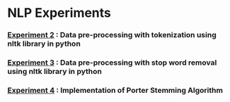 # NLP Experiments 

### [Experiment 2](https://colab.research.google.com/drive/1LsL8O9Ib0DM2RmO8VdnuZ0RhxPb7bccS?usp=sharing) : Data pre-processing with tokenization using nltk library in python

### [Experiment 3](https://colab.research.google.com/drive/1RtAIwnPeajuviq9Xz7mQdGdCxLUIjETA?usp=sharing) : Data pre-processing with stop word removal using nltk library in python

### [Experiment 4](https://colab.research.google.com/drive/1XfKRe9Eo5xbIGfEIwD6i2XuRBHXwdFZd?usp=sharing) : Implementation of Porter Stemming Algorithm
